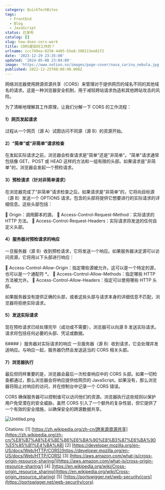 ```yaml
---
category: QuickTechBites
tags:
  - FrontEnd
  - Blog
  - JavaScript
status: 已发布
catalog: []
slug: how-does-cors-work
title: CORS是如何工作的？
urlname: ccc749ea-0258-4485-b5e8-390113ee81f2
date: '2023-12-29 23:35:00'
updated: '2024-05-08 23:04:00'
image: 'https://www.notion.so/images/page-cover/nasa_carina_nebula.jpg'
published: 2022-12-25T08:00:00.000Z
---
```


网络浏览器使用跨源资源共享（CORS）来管理对于提供网页的域名不同的其他域名的请求。这是一种浏览器安全机制，用于减轻跨站请求伪造和其他跨站攻击的风险。


为了清晰地理解其工作原理，让我们分解一下 CORS 的工作流程：


#### 1）网页发起请求
过程从一个网页（源 A）试图访问不同源（源 B）的资源开始。


#### 2）“简单”或“非简单”请求检查
在发起实际请求之前，浏览器会检查请求是"简单"还是"非简单"。"简单"请求通常包括像 GET、POST 或 HEAD 这样的方法和一组有限的头部。如果请求是"非简单"的，浏览器会发起一个预检请求。


#### 3）预检请求（针对非简单请求）
在浏览器完成了“非简单”请求检查之后，如果请求是“非简单”的，它将向目标源（源 B）发送一个 OPTIONS 请求。包含的头部将提供它想要进行的实际请求的详细信息。这些头部包括：


🔸 Origin：调用脚本的源。
🔸 Access-Control-Request-Method：实际请求的 HTTP 方法。
🔸 Access-Control-Request-Headers：实际请求将发送的任何自定义头部。


#### 4）服务器对预检请求的响应
一旦服务器（源 B）收到预检请求，它将发送一个响应。如果服务器决定源可以访问资源，它将用以下头部进行响应：


🔹 Access-Control-Allow-Origin：指定哪些源被允许。这可以是一个特定的源，也可以是一个通配符 *。
🔹 Access-Control-Allow-Methods：指定哪些 HTTP 方法被允许。
🔹 Access-Control-Allow-Headers：指定可以使用哪些 HTTP 头部。


如果服务器没有提供正确的头部，或者这些头部与请求本身的详细信息不匹配，浏览器将拒绝实际请求。


#### 5）发送实际请求
现在预检请求已经处理完毕（成功或不需要），浏览器可以向源 B 发送实际请求。请求将包括任何必要的头部、凭证或数据。


6#### ）服务器对实际请求的响应
一旦服务器（源 B）收到请求，它会处理并发送响应。与响应一起，服务器仍然会发送适当的 CORS 相关头部。


#### 7）浏览器执行
最后但同样重要的是，浏览器会最后一次检查响应中的 CORS 头部。如果一切检查都通过，那么浏览器会将响应提供给网页的 JavaScript。如果没有，那么浏览器将阻止对响应的访问，并在控制台中记录一个 CORS 错误。


CORS 确保服务器可以控制谁可以访问他们的资源。浏览器执行这些规则以保护用户免受潜在的安全威胁。虽然 CORS 引入了一个额外的复杂性层，但它提供了一个有效的安全措施，以确保安全的跨源数据共享。


![Untitled.png](https://prod-files-secure.s3.us-west-2.amazonaws.com/5d24fe63-e567-4804-86f9-9fdc62e13082/b3deb140-f22b-4520-bcee-759301567801/Untitled.png?X-Amz-Algorithm=AWS4-HMAC-SHA256&X-Amz-Content-Sha256=UNSIGNED-PAYLOAD&X-Amz-Credential=ASIAZI2LB466R4AWK2AC%2F20250207%2Fus-west-2%2Fs3%2Faws4_request&X-Amz-Date=20250207T053709Z&X-Amz-Expires=3600&X-Amz-Security-Token=IQoJb3JpZ2luX2VjEFUaCXVzLXdlc3QtMiJIMEYCIQDIF06VGVdpUkxOfYtX5S%2FrGROiDrfvFxMnxjT6o85OJwIhAMm42H7zR8lDSxh3jZkrZUz99%2FyKwdee31Kv%2BhGisdpIKv8DCG4QABoMNjM3NDIzMTgzODA1IgwJn9oRnmJQTLl2YaUq3AM7mbheWEUzWjfNILtWc7KeexwTFR87n1Z2wFMI6veC1MctJwt2F2xlBZvd%2B8K8s9DjuxcICS0qH%2FYvNIIeXwszXz2BVUgiAsqjTgB%2BRBMmjWE5zb%2FCPQhwiWroutYuG7VgSTJmQcya%2FU74z4gTRthXSt8xx1rs%2BtQggpVPHVtwY0u6bmYpl7jFQHBLP%2BqvW9QvB71CWZuVs6ISQXewswSDiTQvL6HHKPij%2Be6ScS7EcdYDfJoGCtau5%2B6HFE5eJp3KXAq776THmXMzaxkWG4eYvXwp2aKohyOx8ur3A213bIzUowfRB1rnOf27vo4LPZWORU5egnpWUu%2FQezr4YxhTnhT%2BCHTMfS%2FA8YmMIJOcsIo%2B6wT9IXMrcdqU%2Bw0PmG1K5WIWcOoTk2gzcH6JjZ%2BlAiI0Mqox%2BR0vWGilDPd9st3ewnkjcjvDRjcFfGtvE5%2BVECwA%2FK7qGgMYG74f4CInwtlJqkPFweGdpdw6tvdXz%2B9zFqQFW78IWdToQA%2FBX12Wjzlae8by3LU8laCn9C4jX5wfE5Y2ZLTBJUsv7ppDfIOm7iTQu3DMqEnMi4eAwg5fU7tI3whq66CGXT3elJOl97ZW19s3wkM%2FXm6G%2F%2FKrc%2BE%2FhHlUcF%2Bo3ZcQcDCsoZa9BjqkAVlDaoe78Kqymkb4NajyBEYPHrr2rQEd4JB6oXHzYzWGbUZbxUn2uBrrnsU0JKiI8zvYMVuFvMoPzNbg%2FbTWxEa0WrjrNaaHLDyiFjSKGpC%2BDR7D2WM2BUcSDwcSfsLgaAWUo1%2BdevTgCuTaOe6GJ%2Fp59SsFAY3YmSpAs5UjJbX1AB8NPsnGPHhXXgJ1sC2OkgUwq88WFw4mwxuiEQSSXLCC6XE%2B&X-Amz-Signature=9b310575a41106e6430f062b82f91dd19be8d07723ffecbb8a8092e2b9dea8c0&X-Amz-SignedHeaders=host&x-id=GetObject)


Citations:
[1] [https://zh.wikipedia.org/zh-cn/跨來源資源共享](https://zh.wikipedia.org/zh-cn/%E8%B7%A8%E4%BE%86%E6%BA%90%E8%B3%87%E6%BA%90%E5%85%B1%E4%BA%AB)
[2] [https://developer.mozilla.org/en-US/docs/Web/HTTP/CORS](https://developer.mozilla.org/en-US/docs/Web/HTTP/CORS)
[3] [https://aws.amazon.com/what-is/cross-origin-resource-sharing/](https://aws.amazon.com/what-is/cross-origin-resource-sharing/)
[4] [https://en.wikipedia.org/wiki/Cross-origin_resource_sharing](https://en.wikipedia.org/wiki/Cross-origin_resource_sharing)
[5] [https://portswigger.net/web-security/cors](https://portswigger.net/web-security/cors)

